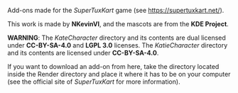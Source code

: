 Add-ons made for the _SuperTuxKart_ game (see https://supertuxkart.net/).

This work is made by __NKevinVI__, and the mascots are from the __KDE Project__.

__WARNING__: The _KateCharacter_ directory and its contents are dual licensed under __CC-BY-SA-4.0__ and __LGPL 3.0__ licenses. The _KatieCharacter_ directory and its contents are licensed under __CC-BY-SA-4.0__.

If you want to download an add-on from here, take the directory located inside the Render directory and place it where it has to be on your computer (see the official site of _SuperTuxKart_ for more information).
